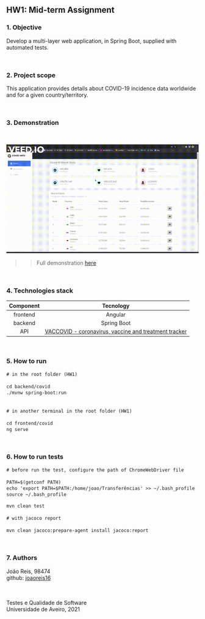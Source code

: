 
## **HW1: Mid-term Assignment**

### **1. Objective**

Develop a multi-layer web application, in Spring Boot, supplied with automated tests.

<br>

### **2. Project scope**

This application provides details about COVID-19 incidence data worldwide and for a given country/territory.

<br>

### **3. Demonstration**

<br>

![demo gif](./media/demo.gif)

>> Full demonstration [here](https://www.youtube.com/watch?v=w-xc9dv0mkA)

<br>

### **4. Technologies stack**

| Component | Tecnology |
| :---: | :---: |
| frontend | Angular |  
| backend| Spring Boot | 
| API | [VACCOVID - coronavirus, vaccine and treatment tracker](https://rapidapi.com/vaccovidlive-vaccovidlive-default/api/vaccovid-coronavirus-vaccine-and-treatment-tracker/) | 

<br>

### **5. How to run**

```
# in the root folder (HW1)

cd backend/covid
./mvnw spring-boot:run


# in another terminal in the root folder (HW1)

cd frontend/covid
ng serve
```

<br>

### **6. How to run tests**

```
# before run the test, configure the path of ChromeWebDriver file

PATH=$(getconf PATH)
echo 'export PATH=$PATH:/home/joao/Transferências' >> ~/.bash_profile
source ~/.bash_profile
```

```
mvn clean test

# with jacoco report

mvn clean jacoco:prepare-agent install jacoco:report

```
<br>

### **7. Authors**

João Reis, 98474 <br>
github: [joaoreis16](https://github.com/joaoreis16)

<br>
<br>
Testes e Qualidade de Software
<br>
Universidade de Aveiro, 2021

